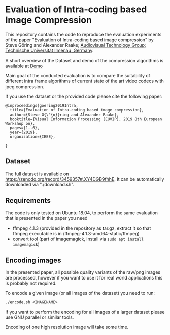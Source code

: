 # Evaluation of Intra-coding based Image Compression
This repository contains the code to reproduce the evaluation experiments of the paper "Evaluation of Intra-coding based image compression" by Steve Göring and Alexander Raake; [Audiovisual Technology Group; Technische Universität Ilmenau, Germany](https://www.tu-ilmenau.de/en/audio-visual-technology/).

A short overview of the Dataset and demo of the compression algorithms is available at [Demo](https://telecommunication-telemedia-assessment.github.io//image_compression)

Main goal of the conducted evaluation is to compare the suitability of different intra frame algorithms of current state of the art video codecs with jpeg compression.

If you use the dataset or the provided code please cite the following paper:
```
@inproceedings{goering2019Intra,
  title={Evaluation of Intra-coding based image compression},
  author={Steve G{\"{o}}ring and Alexander Raake},
  booktitle={Visual Information Processing (EUVIP), 2019 8th European Workshop on},
  pages={1--6},
  year={2019},
  organization={IEEE},

}
```

## Dataset
The full dataset is available on https://zenodo.org/record/3459357#.XY4DGB9fhhE.
It can be automatically downloaded via "./download.sh".

## Requirements

The code is only tested on Ubuntu 18.04, to perform the same evaluation that is presented in the paper you need

* ffmpeg 4.1.3 (provided in the repository as tar.gz, extract it so that ffmpeg executable is in <REPO>/ffmpeg-4.1.3-amd64-static/ffmpeg)
* convert tool (part of imagemagick, install via `sudo apt install imagemagick`)

## Encoding images
In the presented paper, all possible quality variants of the raw/png images are processed,
however if you want to use it for real world applications this is probably not required.

To encode a given image (or all images of the dataset) you need to run:
```
./encode.sh <IMAGENAME>
```

If you want to perform the encoding for all images of a larger dataset please use GNU parallel or similar tools.

Encoding of one high resolution image will take some time.
